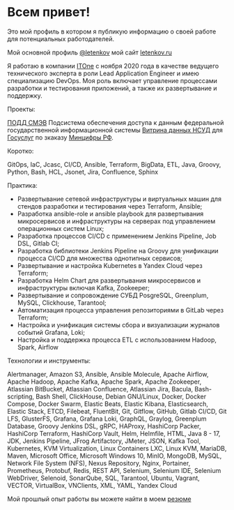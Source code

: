 # Всем привет!

Это мой профиль в котором я публикую информацию о своей работе для потенциальных работодателей. 

Мой основной профиль [@letenkov](https://github.com/letenkov) мой сайт [letenkov.ru](https://letenkovru)

Я работаю в компании [ITOne](https://www.it-one.ru/) с ноября 2020 года в качестве ведущего технического эксперта в роли Lead Application Engineer и имею специализацию DevOps. Моя роль включает управление процессами разработки и тестирования приложений, а также их развертывание и поддержку.

Проекты:

[ПОДД СМЭВ](https://info.gosuslugi.ru/articles/%D0%9A%D0%BE%D1%80%D0%BE%D1%82%D0%BA%D0%BE_%D0%BE_%D0%A1%D0%9C%D0%AD%D0%92_4_(%D0%9F%D0%9E%D0%94%D0%94)/) Подсистема обеспечения доступа к данным федеральной государственной информационной системы  [Витрина данных НСУД](https://nsud.gosuslugi.ru) для [Госуслуг](https://www.gosuslugi.ru) по зкаказу [Минцифры РФ](https://digital.gov.ru/ru/). 

Коротко:

GitOps, IaC, Jcasc, CI/CD, Ansible, Terraform, BigData, ETL, Java, Groovy, Python, Bash, HCL, Jsonet, Jira, Confluence, Sphinx

Практика:

* Развертывание сетевой инфраструктуры и виртуальных машин для стендов разработки и тестирования через Terraform, Ansible;
* Разработка ansible-role и ansible playbook для развертывания микросервисов и инфраструктуры на серверах под управлением операционных систем Linux;
* Разработка процессов CI/CD с применением Jenkins Pipeline, Job DSL, Gitlab CI;
* Разработка библиотеки Jenkins Pipeline на Groovy для унификации процесса CI/CD для множества однотипных сервисов;
* Развертывание и настройка Kubernetes в Yandex Cloud через Terraform;
* Разработка Helm Chart для развертывания микросервисов и инфраструктуры включая Kafka, Zookeeper;
* Развертывание и сопровождение СУБД PosgreSQL, Greenplum, MySQL, Clickhouse, Tarantool;
* Автоматизация процесса управления репозиториями в GitLab через Terraform;
* Настройка и унификация системы сбора и визуализации журналов событий Grafana, Loki;
* Настройка и поддержка процесса ETL с использованием Hadoop, Spark, Airflow

Технологии и инструменты:

Alertmanager, Amazon S3, Ansible, Ansible Molecule, Apache Airflow, Apache Hadoop, Apache Kafka, Apache Spark, Apache Zookeeper, Atlassian BitBucket, Atlassian Confluence, Atlassian Jira, Bacula, Bash-scripting, Bash Shell, ClickHouse, Debian GNU/Linux, Docker, Docker Compose, Docker Swarm, Elastic Beats, Elastic Kibana, Elasticsearch, Elastic Stack, ETCD, Filebeat, FluentBit, Git, Gitflow, GitHub, Gitlab CI/CD, Git LFS, GlusterFS, Grafana, Grafana Loki, GraphQL, Graylog, Greenplum Database, Groovy Jenkins DSL, gRPC, HAProxy, HashiCorp Packer, HashiCorp Terraform, HashiCorp Vault, Helm, Helmfile, HTML, Java 8 - 17, JDK, Jenkins Pipeline, JFrog Artifactory, JMeter, JSON, Kafka Tool, Kubernetes, KVM Virtualization, Linux Containers LXC, Linux KVM, MariaDB, Maven, Microsoft Office, Microsoft Windows 10, MinIO, MongoDB, MySQL, Network File System (NFS), Nexus Repository, Nginx, Portainer, Prometheus, Protobuf, Redis, REST API, Selenium, Selenium IDE, Selenium WebDriver, Selenoid, SonarQube, SQL, Tarantool, Ubuntu, Vagrant, VECTOR, VirtualBox, VNClients, XML, YAML, Yandex Cloud

Мой прошлый опыт работы вы можете найти в моем [резюме](https://clck.ru/34yg9S)
